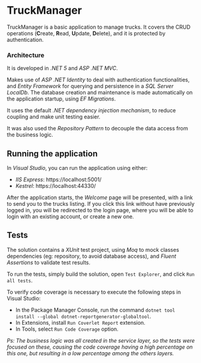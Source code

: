 # TruckManager

TruckManager is a basic application to manage trucks. It covers the CRUD operations (**C**reate, **R**ead, **U**pdate, **D**elete), and it is protected by authentication.

### Architecture

It is developed in _.NET 5_ and _ASP .NET MVC_.

Makes use of _ASP .NET Identity_ to deal with authentication functionalities, and _Entity Framework_ for querying and persistence in a _SQL Server LocalDb_.
The database creation and maintenance is made automatically on the application startup, using _EF Migrations_.

It uses the default _.NET dependency injection mechanism_, to reduce coupling and make unit testing easier.

It was also used the _Repository Pattern_ to decouple the data access from the business logic.

## Running the application
In _Visual Studio_, you can run the application using either:
* _IIS Express_: https://localhost:5001/
* _Kestrel_: https://localhost:44330/

After the application starts, the _Welcome_ page will be presented, with a link to send you to the trucks listing.
If you click this link without have previously logged in, you will be redirected to the login page, where you will be able to login with an existing account, or create a new one.

## Tests
The solution contains a _XUnit_ test project, using _Moq_ to mock classes dependencies (eg: repository, to avoid database access), and _Fluent Assertions_ to validate test results.

To run the tests, simply build the solution, open `Test Explorer`, and click `Run all tests`.

To verify code coverage is necessary to execute the following steps in Visual Studio:
* In the Package Manager Console, run the command `dotnet tool install --global dotnet-reportgenerator-globaltool`.
* In Extensions, install `Run Coverlet Report` extension.
* In Tools, select `Run Code Coverage` option.

_Ps: The business logic was all created in the service layer, so the tests were focused on these, causing the code coverage having a high percentage on this one, but resulting in a low percentage among the others layers._
